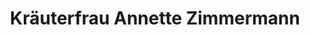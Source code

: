---
title: "Kräuterfrau Annette Zimmermann"
url: /grebenstein/kraeuterfrau-annette-zimmermann/
shop: Kräuter
---